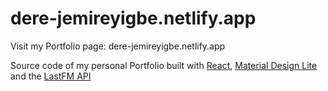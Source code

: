 # dere-jemireyigbe.netlify.app

Visit my Portfolio page: dere-jemireyigbe.netlify.app

Source code of my personal Portfolio built with [React](https://reactjs.org), [Material Design Lite](https://getmdl.io/) and the [LastFM API](https://https://www.last.fm/api)
